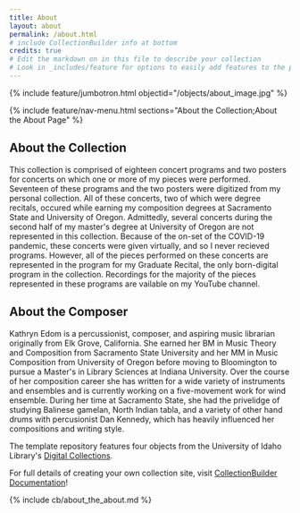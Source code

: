 ```yaml
---
title: About
layout: about
permalink: /about.html
# include CollectionBuilder info at bottom
credits: true
# Edit the markdown on in this file to describe your collection
# Look in _includes/feature for options to easily add features to the page
---
```


{% include feature/jumbotron.html objectid="/objects/about_image.jpg" %}

{% include feature/nav-menu.html sections="About the Collection;About the About Page" %}

## About the Collection

This collection is comprised of eighteen concert programs and two posters for concerts on which one or more of my pieces were performed.  Seventeen of these programs and the two posters were digitized from my personal collection.  All of these concerts, two of which were degree recitals, occured while earning my composition degrees at Sacramento State and University of Oregon.  Admittedly, several concerts during the second half of my master's degree at University of Oregon are not represented in this collection.  Because of the on-set of the COVID-19 pandemic, these concerts were given virtually, and so I never recieved programs.  However, all of the pieces performed on these concerts are represented in the program for my Graduate Recital, the only born-digital program in the collection.  Recordings for the majority of the pieces represented in these programs are vailable on my YouTube channel.

## About the Composer

Kathryn Edom is a percussionist, composer, and aspiring music librarian originally from Elk Grove, California.  She earned her BM in Music Theory and Composition from Sacramento State University and her MM in Music Composition from University of Oregon before moving to Bloomington to pursue a Master's in Library Sciences at Indiana University.  Over the course of her composition career she has written for a wide variety of instruments and ensembles and is currently working on a five-movement work for wind ensemble.  During her time at Sacramento State, she had the privelidge of studying Balinese gamelan, North Indian tabla, and a variety of other hand drums with percusionist Dan Kennedy, which has heavily influenced her compositions and writing style.

The template repository features four objects from the University of Idaho Library's [Digital Collections](https://www.lib.uidaho.edu/digital). 

For full details of creating your own collection site, visit [CollectionBuilder Documentation](https://collectionbuilder.github.io/cb-docs/)!

<!-- IMPORTANT!!! DELETE this comment and the include below when you are finished editing this page for your collection. The include below introduces about page features. They will show up on your collection's about page until you delete it.  -->
{% include cb/about_the_about.md %} 

